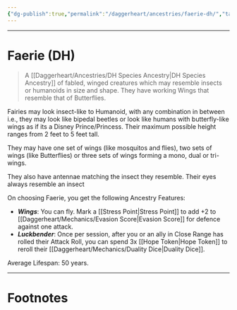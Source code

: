 ```yaml
---
{"dg-publish":true,"permalink":"/daggerheart/ancestries/faerie-dh/","tags":["TTRPG"]}
---
```



---
# Faerie (DH)
> A [[Daggerheart/Ancestries/DH Species Ancestry\|DH Species Ancestry]] of fabled, winged creatures which may resemble insects or humanoids in size and shape. They have working Wings that resemble that of Butterflies.

Fairies may look insect-like to Humanoid, with any combination in between i.e., they may look like bipedal beetles or look like humans with butterfly-like wings as if its a Disney Prince/Princess. Their maximum possible height ranges from 2 feet to 5 feet tall.

They may have one set of wings (like mosquitos and flies), two sets of wings (like Butterflies) or three sets of wings forming a mono, dual or tri-wings.

They also have antennae matching the insect they resemble. Their eyes always resemble an insect

On choosing Faerie, you get the following Ancestry Features:
- ***Wings***: You can fly. Mark a [[Stress Point\|Stress Point]] to add +2 to [[Daggerheart/Mechanics/Evasion Score\|Evasion Score]] for defence against one attack.
- ***Luckbender***: Once per session, after you or an ally in Close Range has rolled their Attack Roll, you can spend 3x [[Hope Token\|Hope Token]] to reroll their [[Daggerheart/Mechanics/Duality Dice\|Duality Dice]].

Average Lifespan: 50 years.

---
# Footnotes